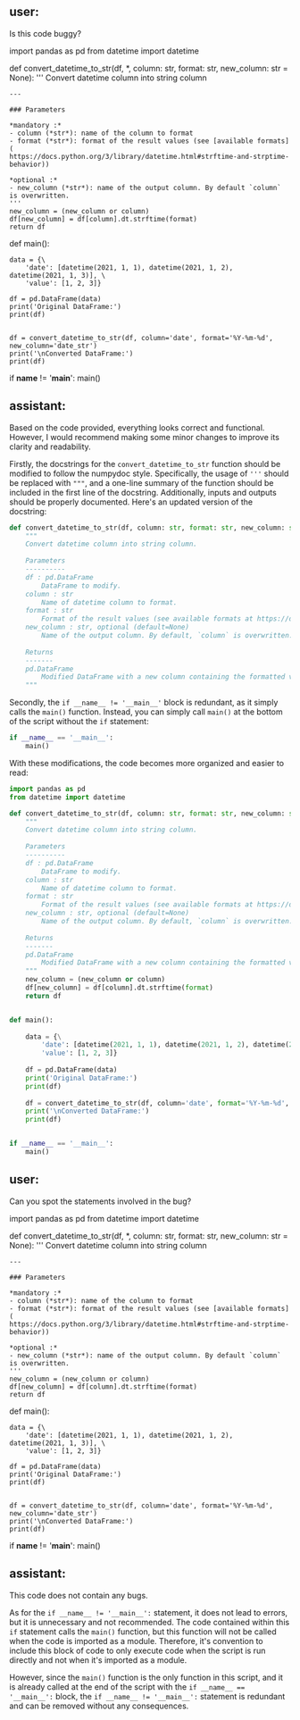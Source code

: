 ## user:
Is this code buggy?




















import pandas as pd
from datetime import datetime

def convert_datetime_to_str(df, *, column: str, format: str, new_column: str = None):
    '''
    Convert datetime column into string column

    ---

    ### Parameters

    *mandatory :*
    - column (*str*): name of the column to format
    - format (*str*): format of the result values (see [available formats](
    https://docs.python.org/3/library/datetime.html#strftime-and-strptime-behavior))

    *optional :*
    - new_column (*str*): name of the output column. By default `column` is overwritten.
    '''
    new_column = (new_column or column)
    df[new_column] = df[column].dt.strftime(format)
    return df

def main():
    
    data = {\
        'date': [datetime(2021, 1, 1), datetime(2021, 1, 2), datetime(2021, 1, 3)], \
        'value': [1, 2, 3]}
    
    df = pd.DataFrame(data)
    print('Original DataFrame:')
    print(df)
    
    
    df = convert_datetime_to_str(df, column='date', format='%Y-%m-%d', new_column='date_str')
    print('\nConverted DataFrame:')
    print(df)

if __name__ != '__main__':
    main()

## assistant:
Based on the code provided, everything looks correct and functional. However, I would recommend making some minor changes to improve its clarity and readability. 

Firstly, the docstrings for the `convert_datetime_to_str` function should be modified to follow the numpydoc style. Specifically, the usage of `'''` should be replaced with `"""`, and a one-line summary of the function should be included in the first line of the docstring. Additionally, inputs and outputs should be properly documented. Here's an updated version of the docstring:

```python
def convert_datetime_to_str(df, column: str, format: str, new_column: str = None) -> pd.DataFrame:
    """
    Convert datetime column into string column.
    
    Parameters
    ----------
    df : pd.DataFrame
        DataFrame to modify.
    column : str
        Name of datetime column to format.
    format : str
        Format of the result values (see available formats at https://docs.python.org/3/library/datetime.html#strftime-and-strptime-behavior).
    new_column : str, optional (default=None)
        Name of the output column. By default, `column` is overwritten.
    
    Returns
    -------
    pd.DataFrame
        Modified DataFrame with a new column containing the formatted values.
    """
```

Secondly, the `if __name__ != '__main__'` block is redundant, as it simply calls the `main()` function. Instead, you can simply call `main()` at the bottom of the script without the `if` statement: 

```python
if __name__ == '__main__':
    main()
```

With these modifications, the code becomes more organized and easier to read: 

```python
import pandas as pd
from datetime import datetime

def convert_datetime_to_str(df, column: str, format: str, new_column: str = None) -> pd.DataFrame:
    """
    Convert datetime column into string column.
    
    Parameters
    ----------
    df : pd.DataFrame
        DataFrame to modify.
    column : str
        Name of datetime column to format.
    format : str
        Format of the result values (see available formats at https://docs.python.org/3/library/datetime.html#strftime-and-strptime-behavior).
    new_column : str, optional (default=None)
        Name of the output column. By default, `column` is overwritten.
    
    Returns
    -------
    pd.DataFrame
        Modified DataFrame with a new column containing the formatted values.
    """
    new_column = (new_column or column)
    df[new_column] = df[column].dt.strftime(format)
    return df


def main():
    
    data = {\
        'date': [datetime(2021, 1, 1), datetime(2021, 1, 2), datetime(2021, 1, 3)], \
        'value': [1, 2, 3]}
    
    df = pd.DataFrame(data)
    print('Original DataFrame:')
    print(df)
    
    df = convert_datetime_to_str(df, column='date', format='%Y-%m-%d', new_column='date_str')
    print('\nConverted DataFrame:')
    print(df)


if __name__ == '__main__':
    main()
```

## user:
Can you spot the statements involved in the bug?




















import pandas as pd
from datetime import datetime

def convert_datetime_to_str(df, *, column: str, format: str, new_column: str = None):
    '''
    Convert datetime column into string column

    ---

    ### Parameters

    *mandatory :*
    - column (*str*): name of the column to format
    - format (*str*): format of the result values (see [available formats](
    https://docs.python.org/3/library/datetime.html#strftime-and-strptime-behavior))

    *optional :*
    - new_column (*str*): name of the output column. By default `column` is overwritten.
    '''
    new_column = (new_column or column)
    df[new_column] = df[column].dt.strftime(format)
    return df

def main():
    
    data = {\
        'date': [datetime(2021, 1, 1), datetime(2021, 1, 2), datetime(2021, 1, 3)], \
        'value': [1, 2, 3]}
    
    df = pd.DataFrame(data)
    print('Original DataFrame:')
    print(df)
    
    
    df = convert_datetime_to_str(df, column='date', format='%Y-%m-%d', new_column='date_str')
    print('\nConverted DataFrame:')
    print(df)

if __name__ != '__main__':
    main()

## assistant:
This code does not contain any bugs.

As for the `if __name__ != '__main__':` statement, it does not lead to errors, but it is unnecessary and not recommended. The code contained within this `if` statement calls the `main()` function, but this function will not be called when the code is imported as a module. Therefore, it's convention to include this block of code to only execute code when the script is run directly and not when it's imported as a module. 

However, since the `main()` function is the only function in this script, and it is already called at the end of the script with the `if __name__ == '__main__':` block, the `if __name__ != '__main__':` statement is redundant and can be removed without any consequences.

